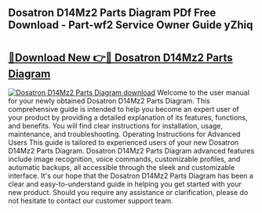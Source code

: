 ## Dosatron D14Mz2 Parts Diagram PDf Free Download - Part-wf2 Service Owner Guide yZhiq

# <h2><a href="http://dfkufvn.blite.top/?on=Dosatron+D14Mz2+Parts+Diagram">🔗Download New 👉🔴 Dosatron D14Mz2 Parts Diagram</a></h2>

[![Dosatron D14Mz2 Parts Diagram download](https://i.imgur.com/lujVjoI.png)](http://dfkufvn.blite.top/?on=Dosatron+D14Mz2+Parts+Diagram)
Welcome to the user manual for your newly obtained Dosatron D14Mz2 Parts Diagram. This comprehensive guide is intended to help you become an expert user of your product by providing a detailed explanation of its features, functions, and benefits. You will find clear instructions for installation, usage, maintenance, and troubleshooting. Operating Instructions for Advanced Users This guide is tailored to experienced users of your new Dosatron D14Mz2 Parts Diagram. Dosatron D14Mz2 Parts Diagram advanced features include image recognition, voice commands, customizable profiles, and automatic backups, all accessible through the sleek and customizable interface. It's our hope that the Dosatron D14Mz2 Parts Diagram has been a clear and easy-to-understand guide in helping you get started with your new product. Should you require any assistance or clarification, please do not hesitate to contact our customer support team.
